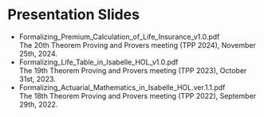 # Presentation Slides
- Formalizing_Premium_Calculation_of_Life_Insurance_v1.0.pdf  
  The 20th Theorem Proving and Provers meeting (TPP 2024), November 25th, 2024.
- Formalizing_Life_Table_in_Isabelle_HOL_v1.0.pdf  
  The 19th Theorem Proving and Provers meeting (TPP 2023), October 31st, 2023.
- Formalizing_Actuarial_Mathematics_in_Isabelle_HOL.ver.1.1.pdf  
  The 18th Theorem Proving and Provers meeting (TPP 2022), September 29th, 2022.
